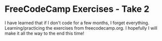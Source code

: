 # FreeCodeCamp Exercises - Take 2

I have learned that if I don't code for a few months, I forget everything. Learning/practicing the exercises from freecodecamp.org. I hopefully I will make it all the way to the end this time!
